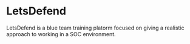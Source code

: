 # LetsDefend
LetsDefend is a blue team training platorm focused on giving a realistic approach to working in a SOC environment.
